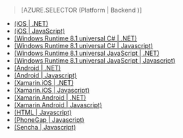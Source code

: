 > [AZURE.SELECTOR (Platform | Backend )]
- [(iOS | .NET)](/zh-cn/documentation/articles/mobile-services-dotnet-backend-ios-get-started/)
- [(iOS | JavaScript)](/zh-cn/documentation/articles/mobile-services-ios-get-started/)
- [(Windows Runtime 8.1 universal C# | .NET)](/zh-cn/documentation/articles/mobile-services-dotnet-backend-windows-store-dotnet-get-started/)
- [(Windows Runtime 8.1 universal C# | Javascript)](/zh-cn/documentation/articles/mobile-services-javascript-backend-windows-store-dotnet-get-started/)
- [(Windows Runtime 8.1 universal JavaScript | .NET)](/zh-cn/documentation/articles/mobile-services-dotnet-backend-windows-store-javascript-get-started/)
- [(Windows Runtime 8.1 universal JavaScript | Javascript)](/zh-cn/documentation/articles/mobile-services-javascript-backend-windows-store-javascript-get-started/)
- [(Android | .NET)](/zh-cn/documentation/articles/mobile-services-dotnet-backend-xamarin-ios-get-started/)
- [(Android | Javascript)](/zh-cn/documentation/articles/partner-xamarin-mobile-services-ios-get-started/)
- [(Xamarin.iOS | .NET)](/zh-cn/documentation/articles/mobile-services-dotnet-backend-xamarin-android-get-started/)
- [(Xamarin.iOS | Javascript)](/zh-cn/documentation/articles/partner-xamarin-mobile-services-android-get-started/)
- [(Xamarin.Android | .NET)](/zh-cn/documentation/articles/mobile-services-dotnet-backend-android-get-started/)
- [(Xamarin.Android | Javascript)](/zh-cn/documentation/articles/mobile-services-android-get-started/)
- [(HTML | Javascript)](/zh-cn/documentation/articles/mobile-services-html-get-started/)
- [(PhoneGap | Javascript)](/zh-cn/documentation/articles/mobile-services-javascript-backend-phonegap-get-started/)
- [(Sencha | Javascript)](/zh-cn/documentation/articles/partner-sencha-mobile-services-get-started/)

<!---HONumber=74-->